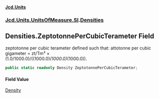 #### [Jcd.Units](index.md 'index')
### [Jcd.Units.UnitsOfMeasure.SI](Jcd.Units.UnitsOfMeasure.SI.md 'Jcd.Units.UnitsOfMeasure.SI').[Densities](Densities.md 'Jcd.Units.UnitsOfMeasure.SI.Densities')

## Densities.ZeptotonnePerCubicTerameter Field

zeptotonne per cubic terameter defined such that: attotonne per cubic gigameter = zt/Tm³ ×  
(1.0/1000.0)/((1000.0)*(1000.0)*(1000.0)).

```csharp
public static readonly Density ZeptotonnePerCubicTerameter;
```

#### Field Value
[Density](Density.md 'Jcd.Units.UnitTypes.Density')